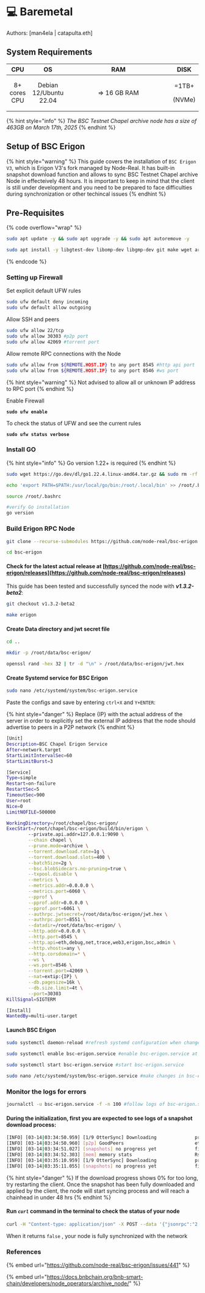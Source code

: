 # 💻 Baremetal

Authors: \[man4ela | catapulta.eth]

## System Requirements

<table><thead><tr><th align="center">CPU</th><th align="center">OS</th><th width="254" align="center">RAM</th><th align="center">DISK</th></tr></thead><tbody><tr><td align="center">8+ cores CPU</td><td align="center">Debian 12/Ubuntu 22.04</td><td align="center">=> 16 GB RAM</td><td align="center"><p>=1TB+</p><p> (NVMe)</p></td></tr></tbody></table>

{% hint style="info" %}
_The BSC Testnet Chapel archive node has a size of 463GB on March 17th, 2025_
{% endhint %}

## Setup of BSC Erigon

{% hint style="warning" %}
This guide covers the installation of `BSC Erigon V3`, which is Erigon V3's fork managed by Node-Real. It has built-in snapshot download function and allows to sync BSC Testnet Chapel archive Node in effecteively 48 hours. It is important to keep in mind that the client is still under development and you need to be prepared to face difficulties during synchronization or other techincal issues
{% endhint %}

## Pre-Requisites

{% code overflow="wrap" %}
```bash
sudo apt update -y && sudo apt upgrade -y && sudo apt autoremove -y

sudo apt install -y libgtest-dev libomp-dev libgmp-dev git make wget aria2 gcc pkg-config libusb-1.0-0-dev libudev-dev jq g++ curl libssl-dev screen apache2-utils build-essential
```
{% endcode %}

### Setting up Firewall

Set explicit default UFW rules

```bash
sudo ufw default deny incoming
sudo ufw default allow outgoing
```

Allow SSH and peers

```bash
sudo ufw allow 22/tcp
sudo ufw allow 30303 #p2p port
sudo ufw allow 42069 #torrent port
```

Allow remote RPC connections with the Node

```bash
sudo ufw allow from ${REMOTE.HOST.IP} to any port 8545 #http api port
sudo ufw allow from ${REMOTE.HOST.IP} to any port 8546 #ws port
```

{% hint style="warning" %}
Not advised to allow all or unknown IP address to RPC port
{% endhint %}

Enable Firewall

<pre class="language-bash"><code class="lang-bash"><strong>sudo ufw enable
</strong></code></pre>

To check the status of UFW and see the current rules

<pre class="language-bash"><code class="lang-bash"><strong>sudo ufw status verbose
</strong></code></pre>

### Install GO

{% hint style="info" %}
Go version 1.22+ is required
{% endhint %}

```bash
sudo wget https://go.dev/dl/go1.22.4.linux-amd64.tar.gz && sudo rm -rf /usr/local/go && sudo tar -C /usr/local -xzf go1.22.4.linux-amd64.tar.gz && rm go1.22.4.linux-amd64.tar.gz

echo 'export PATH=$PATH:/usr/local/go/bin:/root/.local/bin' >> /root/.bashrc

source /root/.bashrc

#verify Go installation
go version
```

### Build Erigon RPC Node

```bash
git clone --recurse-submodules https://github.com/node-real/bsc-erigon.git

cd bsc-erigon
```

#### Check for the latest actual release at [https://github.com/node-real/bsc-erigon/releases](https://github.com/node-real/bsc-erigon/releases)

This guide has been tested and successfully synced the node with _**v1.3.2-beta2**_:

```bash
git checkout v1.3.2-beta2

make erigon
```

#### Create Data directory and jwt secret file

```bash
cd ..

mkdir -p /root/data/bsc-erigon/

openssl rand -hex 32 | tr -d "\n" > /root/data/bsc-erigon/jwt.hex
```

#### Create Systemd service for BSC Erigon

```bash
sudo nano /etc/systemd/system/bsc-erigon.service
```

Paste the configs and save by entering `ctrl+X` and `Y+ENTER`:

{% hint style="danger" %}
Replace {IP} with the actual address of the server in order to explicitly set the external IP address that the node should advertise to peers in a P2P network
{% endhint %}

```bash
[Unit]
Description=BSC Chapel Erigon Service
After=network.target
StartLimitIntervalSec=60
StartLimitBurst=3

[Service]
Type=simple
Restart=on-failure
RestartSec=5
TimeoutSec=900
User=root
Nice=0
LimitNOFILE=500000

WorkingDirectory=/root/chapel/bsc-erigon/
ExecStart=/root/chapel/bsc-erigon/build/bin/erigon \
        --private.api.addr=127.0.0.1:9090 \
        --chain chapel \
        --prune.mode=archive \
        --torrent.download.rate=1g \
        --torrent.download.slots=400 \
        --batchSize=2g \
        --bsc.blobSidecars.no-pruning=true \
        --txpool.disable \
        --metrics \
        --metrics.addr=0.0.0.0 \
        --metrics.port=6060 \
        --pprof \
        --pprof.addr=0.0.0.0 \
        --pprof.port=6061 \
        --authrpc.jwtsecret=/root/data/bsc-erigon/jwt.hex \
        --authrpc.port=8551 \
        --datadir=/root/data/bsc-erigon/ \
        --http.addr=0.0.0.0 \
        --http.port=8545 \
        --http.api=eth,debug,net,trace,web3,erigon,bsc,admin \
        --http.vhosts=any \
        --http.corsdomain=* \
        --ws \
        --ws.port=8546 \
        --torrent.port=42069 \
        --nat=extip:{IP} \
        --db.pagesize=16k \
        --db.size.limit=4t \
        --port=30303
KillSignal=SIGTERM

[Install]
WantedBy=multi-user.target
```

#### Launch BSC Erigon

```bash
sudo systemctl daemon-reload #refresh systemd configuration when changes made

sudo systemctl enable bsc-erigon.service #enable bsc-erigon.service at system startup

sudo systemctl start bsc-erigon.service #start bsc-erigon.service

sudo nano /etc/systemd/system/bsc-erigon.service #make changes in bsc-erigon.service file
```

### Monitor the logs for errors

```bash
journalctl -u bsc-erigon.service -f -n 100 #follow logs of bsc-erigon.service
```

#### During the initialization, first you are expected to see logs of a snapshot download process:

```bash
[INFO] [03-14|03:34:50.959] [1/9 OtterSync] Downloading              progress="(3639/3639 files) 32.14% - 132.0GB/410.5GB" time-left=1hrs:25m total-time=33m0s download-rate=55.6MB/s completion-rate=55.6MB/s alloc=7.3GB sys=16.2GB
[INFO] [03-14|03:34:50.960] [p2p] GoodPeers                          eth68=5
[INFO] [03-14|03:34:51.027] [snapshots] no progress yet              files=282 list=idx/v1-logtopics.256-288.ef,accessor/v1-tracesfrom.128-192.efi,history/v1-code.0-64.v,accessor/v1-receipt.0-64.vi,domain/v1-code.300-302.bt,...
[INFO] [03-14|03:34:52.303] [mem] memory stats                       Rss=77.8GB Size=0B Pss=77.8GB SharedClean=3.6MB SharedDirty=0B PrivateClean=67.9GB PrivateDirty=9.9GB Referenced=73.4GB Anonymous=9.6GB Swap=117.0MB alloc=7.4GB sys=16.2GB
[INFO] [03-14|03:35:10.959] [1/9 OtterSync] Downloading              progress="(3639/3639 files) 32.39% - 132.9GB/410.5GB" time-left=1hrs:32m total-time=33m20s download-rate=51.0MB/s completion-rate=51.1MB/s alloc=7.7GB sys=16.2GB
[INFO] [03-14|03:35:11.055] [snapshots] no progress yet              files=281 list=domain/v1-storage.288-296.bt,accessor/v1-receipt.288-296.efi,accessor/v1-accounts.64-128.efi,domain/v1-commitment
```

{% hint style="danger" %}
If the download progress shows 0% for too long, try restarting the client. Once the snapshot has been fully downloaded and applied by the client, the node will start syncing process and will reach a chainhead in under 48 hrs
{% endhint %}

#### Run _`curl`_ command in the terminal to check the status of your node <a href="#run-curl-command-in-the-terminal-to-check-the-status-of-your-node" id="run-curl-command-in-the-terminal-to-check-the-status-of-your-node"></a>

```bash
curl -H "Content-type: application/json" -X POST --data '{"jsonrpc":"2.0","method":"eth_syncing","params":[],"id":1}' http://localhost:8545
```

When it returns `false` , your node is fully synchronized with the network

### References <a href="#references" id="references"></a>

{% embed url="https://github.com/node-real/bsc-erigon/issues/441" %}

{% embed url="https://docs.bnbchain.org/bnb-smart-chain/developers/node_operators/archive_node/" %}
